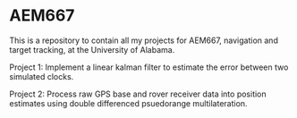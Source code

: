 # AEM667

This is a repository to contain all my projects for AEM667, navigation and target tracking,
at the University of Alabama.

Project 1: Implement a linear kalman filter to estimate the error between two simulated clocks.  

Project 2: Process raw GPS base and rover receiver data into position estimates using double differenced psuedorange multilateration.
